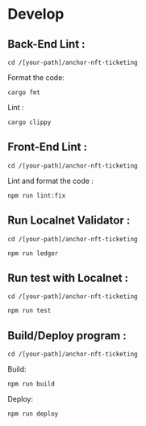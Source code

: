 # Develop


## Back-End Lint :

```
cd /[your-path]/anchor-nft-ticketing
```

Format the code:

```
cargo fmt
```

Lint :

```
cargo clippy
```


## Front-End Lint :

```
cd /[your-path]/anchor-nft-ticketing
```

Lint and format the code :

```
npm run lint:fix
```


## Run Localnet Validator :

```
cd /[your-path]/anchor-nft-ticketing
```

```
npm run ledger
```


## Run test with Localnet :

```
cd /[your-path]/anchor-nft-ticketing
```


```
npm run test
```


## Build/Deploy program :

```
cd /[your-path]/anchor-nft-ticketing
```

Build:

```
npm run build
```

Deploy:

```
npm run deploy
```
